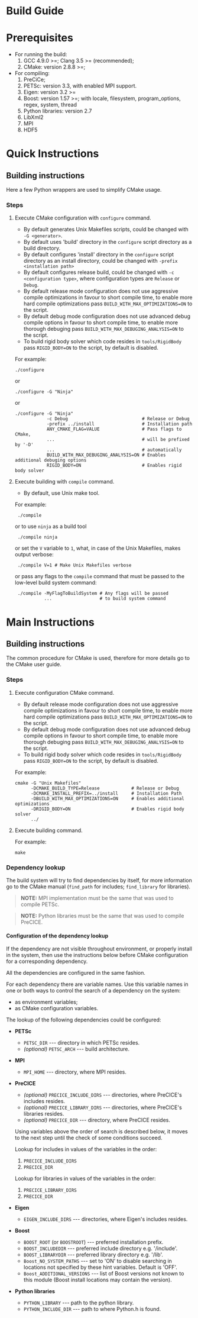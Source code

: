 # Build Guide

# Prerequisites

* For running the build:
    1. GCC 4.9.0 >=; Clang 3.5 >= (recommended);
    2. CMake: version 2.8.8 >=;
* For compiling:
    1. PreCiCe;
    2. PETSc: version 3.3, with enabled MPI support.
    3. Eigen: version 3.2 >=
    4. Boost: version 1.57 >=; with locale, filesystem, program_options, regex, system, thread 
    5. Python libraries: version 2.7
    6. LibXml2
    7. MPI
    8. HDF5

# Quick Instructions

## Building instructions

Here a few Python wrappers are used to simplify CMake usage.

### Steps

1.  Execute CMake configuration with `configure` command.
    - By default generates Unix Makefiles scripts, could be changed with `-G
      <generator>`.
    - By default uses 'build' directory in the `configure` script directory as a
      build directory.
    - By default configures 'install' directory in the `configure` script
      directory as an install directory, could be changed with `-prefix
      <installation path>`
    - By default configures release build, could be changed with `-c
      <configuration type>`, where configuration types are `Release` or `Debug`.
    - By default release mode configuration does not use aggressive compile optimizations
      in favour to short compile time, to enable more hard compile optimizations pass
      `BUILD_WITH_MAX_OPTIMIZATIONS=ON` to the script.
    - By default debug mode configuration does not use advanced debug compile options
      in favour to short compile time, to enable more thorough debuging pass
      `BUILD_WITH_MAX_DEBUGING_ANALYSIS=ON` to the script.
    - To build rigid body solver which code resides in `tools/RigidBody` pass
      `RIGID_BODY=ON` to the script, by default is disabled.

    For example:

        ./configure

    or

        ./configure -G "Ninja"

    or

        ./configure -G "Ninja"
                    -c Debug                            # Release or Debug
                    -prefix ../install                  # Installation path
                    ANY_CMAKE_FLAG=VALUE                # Pass flags to CMake,
                    ...                                 # will be prefixed by '-D'
                    ...                                 # automatically
                    BUILD_WITH_MAX_DEBUGING_ANALYSIS=ON # Enables additional debuging options
                    RIGID_BODY=ON                       # Enables rigid body solver

2. Execute building with `compile` command.
    - By default, use Unix make tool.

    For example:

        ./compile

    or to use `ninja` as a build tool

        ./compile ninja

     or set the `V` variable to `1`, what, in case of the Unix Makefiles,
     makes output verbose:

        ./compile V=1 # Make Unix Makefiles verbose

     or pass any flags to the `compile` command that must be passed to the low-level
     build system command:

        ./compile -MyFlagToBuildSystem # Any flags will be passed
                  ...                  # to build system command

# Main Instructions

## Building instructions

The common procedure for CMake is used, therefore for more details go to the
CMake user guide.

### Steps

1.  Execute configuration CMake command.
    - By default release mode configuration does not use aggressive compile optimizations
      in favour to short compile time, to enable more hard compile optimizations pass
      `BUILD_WITH_MAX_OPTIMIZATIONS=ON` to the script.
    - By default debug mode configuration does not use advanced debug compile options
      in favour to short compile time, to enable more thorough debuging pass
      `BUILD_WITH_MAX_DEBUGING_ANALYSIS=ON` to the script.
    - To build rigid body solver which code resides in `tools/RigidBody` pass
      `RIGID_BODY=ON` to the script, by default is disabled.

    For example:

        cmake -G "Unix Makefiles"
              -DCMAKE_BUILD_TYPE=Release            # Release or Debug
              -DCMAKE_INSTALL_PREFIX=../install     # Installation Path
              -DBUILD_WITH_MAX_OPTIMIZATIONS=ON     # Enables additional optimizations
              -DRIGID_BODY=ON                       # Enables rigid body solver
              ../

2.  Execute building command.

    For example:

        make

### Dependency lookup

The build system will try to find dependencies by itself, for more information
go to the CMake manual (`find_path` for includes; `find_library` for libraries).

> **NOTE:**
> MPI implementation must be the same that was used to compile PETSc.

> **NOTE:**
> Python libraries must be the same that was used to compile PreCICE.

#### Configuration of the dependency lookup

If the dependency are not visible throughout environment, or properly install in
the system, then use the instructions below before CMake configuration for a
corresponding dependency.

All the dependencies are configured in the same fashion.

For each dependency there are variable names.
Use this variable names in one or both ways to control the search of a
dependency on the system:

+ as environment variables;
+ as CMake configuration variables.

The lookup of the following dependencies could be configured:

*   **PETSc**

    + `PETSC_DIR` --- directory in which PETSc resides.
    + *(optional)* `PETSC_ARCH` --- build architecture.

*   **MPI**

    + `MPI_HOME` --- directory, where MPI resides.

*   **PreCICE**

    + *(optional)* `PRECICE_INCLUDE_DIRS` --- directories, where PreCICE's includes
      resides.
    + *(optional)* `PRECICE_LIBRARY_DIRS` --- directories, where PreCICE's libraries
      resides.
    + *(optional)* `PRECICE_DIR` --- directory, where PreCICE resides.

    Using variables above the order of search is described below, it moves to
    the next step until the check of some conditions succeed.

    Lookup for includes in values of the variables in the order:

    1. `PRECICE_INCLUDE_DIRS`
    2. `PRECICE_DIR`

    Lookup for libraries in values of the variables in the order:

    1. `PRECICE_LIBRARY_DIRS`
    2. `PRECICE_DIR`

*   **Eigen**

    + `EIGEN_INCLUDE_DIRS` --- directories, where Eigen's includes resides.

*   **Boost**

    + `BOOST_ROOT` (or `BOOSTROOT`) --- preferred installation prefix.
    + `BOOST_INCLUDEDIR` --- preferred include directory e.g. '<prefix>/include'.
    + `BOOST_LIBRARYDIR` --- preferred library directory e.g. '<prefix>/lib'.
    + `Boost_NO_SYSTEM_PATHS` --- set to 'ON' to disable searching in locations
      not specified by these hint variables. Default is 'OFF'.
    + `Boost_ADDITIONAL_VERSIONS` --- list of Boost versions not known to this
      module (Boost install locations may contain the version).

*   **Python libraries**

    + `PYTHON_LIBRARY` --- path to the python library.
    + `PYTHON_INCLUDE_DIR` --- path to where Python.h is found.
